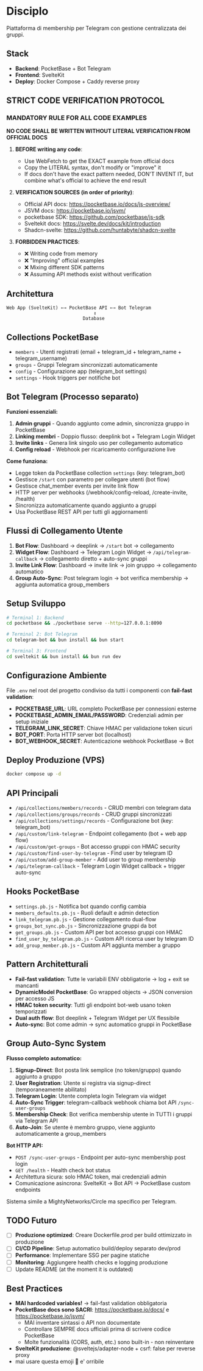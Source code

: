 # Disciplo

Piattaforma di membership per Telegram con gestione centralizzata dei gruppi.

## Stack
- **Backend**: PocketBase + Bot Telegram
- **Frontend**: SvelteKit
- **Deploy**: Docker Compose + Caddy reverse proxy


## STRICT CODE VERIFICATION PROTOCOL

### MANDATORY RULE FOR ALL CODE EXAMPLES
**NO CODE SHALL BE WRITTEN WITHOUT LITERAL VERIFICATION FROM OFFICIAL DOCS**

1. **BEFORE writing any code**:
   - Use WebFetch to get the EXACT example from official docs
   - Copy the LITERAL syntax, don't modify or "improve" it
   - If docs don't have the exact pattern needed, DON'T INVENT IT, but combine what's official to achieve the end result

1. **VERIFICATION SOURCES (in order of priority)**:
   - Official API docs: https://pocketbase.io/docs/js-overview/
   - JSVM docs: https://pocketbase.io/jsvm/
   - pocketbase SDK: https://github.com/pocketbase/js-sdk
   - Sveltekit docs: https://svelte.dev/docs/kit/introduction
   - Shadcn-svelte: https://github.com/huntabyte/shadcn-svelte

3. **FORBIDDEN PRACTICES**:
   - ❌ Writing code from memory
   - ❌ "Improving" official examples
   - ❌ Mixing different SDK patterns
   - ❌ Assuming API methods exist without verification



## Architettura

```
Web App (SvelteKit) ←→ PocketBase API ←→ Bot Telegram
                                ↕
                            Database
```

## Collections PocketBase
- `members` - Utenti registrati (email + telegram_id + telegram_name + telegram_username)
- `groups` - Gruppi Telegram sincronizzati automaticamente
- `config` - Configurazione app (telegram_bot settings)
- `settings` - Hook triggers per notifiche bot

## Bot Telegram (Processo separato)
**Funzioni essenziali:**
1. **Admin gruppi** - Quando aggiunto come admin, sincronizza gruppo in PocketBase
2. **Linking membri** - Doppio flusso: deeplink bot + Telegram Login Widget
3. **Invite links** - Genera link singolo uso per collegamento automatico
4. **Config reload** - Webhook per ricaricamento configurazione live

**Come funziona:**
- Legge token da PocketBase collection `settings` (key: telegram_bot)
- Gestisce `/start` con parametro per collegare utenti (bot flow)
- Gestisce chat_member events per invite link flow
- HTTP server per webhooks (/webhook/config-reload, /create-invite, /health)
- Sincronizza automaticamente quando aggiunto a gruppi
- Usa PocketBase REST API per tutti gli aggiornamenti

## Flussi di Collegamento Utente
1. **Bot Flow**: Dashboard → deeplink → `/start` bot → collegamento
2. **Widget Flow**: Dashboard → Telegram Login Widget → `/api/telegram-callback` → collegamento diretto + auto-sync gruppi
3. **Invite Link Flow**: Dashboard → invite link → join gruppo → collegamento automatico
4. **Group Auto-Sync**: Post telegram login → bot verifica membership → aggiunta automatica group_members

## Setup Sviluppo

```bash
# Terminal 1: Backend
cd pocketbase && ./pocketbase serve --http=127.0.0.1:8090

# Terminal 2: Bot Telegram
cd telegram-bot && bun install && bun start

# Terminal 3: Frontend
cd sveltekit && bun install && bun run dev
```

## Configurazione Ambiente
File `.env` nel root del progetto condiviso da tutti i componenti con **fail-fast validation**:
- **POCKETBASE_URL**: URL completo PocketBase per connessioni esterne
- **POCKETBASE_ADMIN_EMAIL/PASSWORD**: Credenziali admin per setup iniziale
- **TELEGRAM_LINK_SECRET**: Chiave HMAC per validazione token sicuri
- **BOT_PORT**: Porta HTTP server bot (localhost)
- **BOT_WEBHOOK_SECRET**: Autenticazione webhook PocketBase → Bot

## Deploy Produzione (VPS)
```bash
docker compose up -d
```

## API Principali
- `/api/collections/members/records` - CRUD membri con telegram data
- `/api/collections/groups/records` - CRUD gruppi sincronizzati
- `/api/collections/settings/records` - Configurazione bot (key: telegram_bot)
- `/api/custom/link-telegram` - Endpoint collegamento (bot + web app flow)
- `/api/custom/get-groups` - Bot accesso gruppi con HMAC security
- `/api/custom/find-user-by-telegram` - Find user by telegram ID
- `/api/custom/add-group-member` - Add user to group membership
- `/api/telegram-callback` - Telegram Login Widget callback + trigger auto-sync

## Hooks PocketBase
- `settings.pb.js` - Notifica bot quando config cambia
- `members_defaults.pb.js` - Ruoli default e admin detection
- `link_telegram.pb.js` - Gestione collegamento dual-flow
- `groups_bot_sync.pb.js` - Sincronizzazione gruppi da bot
- `get_groups.pb.js` - Custom API per bot accesso gruppi con HMAC
- `find_user_by_telegram.pb.js` - Custom API ricerca user by telegram ID
- `add_group_member.pb.js` - Custom API aggiunta member a gruppo

## Pattern Architetturali
- **Fail-fast validation**: Tutte le variabili ENV obbligatorie → log + exit se mancanti
- **DynamicModel PocketBase**: Go wrapped objects → JSON conversion per accesso JS
- **HMAC token security**: Tutti gli endpoint bot-web usano token temporizzati
- **Dual auth flow**: Bot deeplink + Telegram Widget per UX flessibile
- **Auto-sync**: Bot come admin → sync automatico gruppi in PocketBase

## Group Auto-Sync System
**Flusso completo automatico:**
1. **Signup-Direct**: Bot posta link semplice (no token/gruppo) quando aggiunto a gruppo
2. **User Registration**: Utente si registra via signup-direct (temporaneamente abilitato)
3. **Telegram Login**: Utente completa login Telegram via widget
4. **Auto-Sync Trigger**: telegram-callback webhook chiama bot API `/sync-user-groups`
5. **Membership Check**: Bot verifica membership utente in TUTTI i gruppi via Telegram API
6. **Auto-Join**: Se utente è membro gruppo, viene aggiunto automaticamente a group_members

**Bot HTTP API:**
- `POST /sync-user-groups` - Endpoint per auto-sync membership post login
- `GET /health` - Health check bot status
- Architettura sicura: solo HMAC token, mai credenziali admin
- Comunicazione asincrona: SvelteKit → Bot API → PocketBase custom endpoints

Sistema simile a MightyNetworks/Circle ma specifico per Telegram.

## TODO Futuro
- [ ] **Produzione optimized**: Creare Dockerfile.prod per build ottimizzato in produzione
- [ ] **CI/CD Pipeline**: Setup automatico build/deploy separato dev/prod
- [ ] **Performance**: Implementare SSG per pagine statiche
- [ ] **Monitoring**: Aggiungere health checks e logging produzione
- [ ] Update README (at the moment it is outdated)

## Best Practices
- **MAI hardcoded variables!** → fail-fast validation obbligatoria
- **PocketBase docs sono SACRI**: https://pocketbase.io/docs/ e https://pocketbase.io/jsvm/
  - MAI inventare sintassi o API non documentate
  - Controllare SEMPRE docs ufficiali prima di scrivere codice PocketBase
  - Molte funzionalità (CORS, auth, etc.) sono built-in - non reinventare
- **SvelteKit produzione**: @sveltejs/adapter-node + csrf: false per reverse proxy
- mai usare questa emoji  🤖  e' orribile
